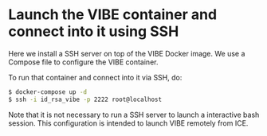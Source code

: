 # Launch the VIBE container and connect into it using SSH

Here we install a SSH server on top of the VIBE Docker image.
We use a Compose file to configure the VIBE container.

To run that container and connect into it via SSH, do:
```bash
$ docker-compose up -d
$ ssh -i id_rsa_vibe -p 2222 root@localhost
```

Note that it is not necessary to run a SSH server to launch a interactive bash session.
This configuration is intended to launch VIBE remotely from ICE.
